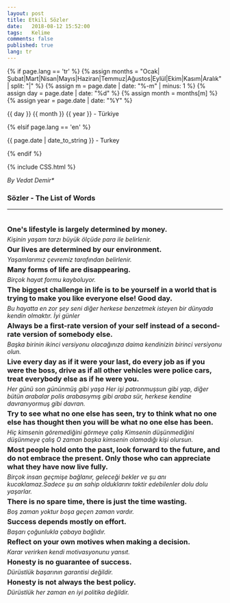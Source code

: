 ```yaml
---
layout: post
title: Etkili Sözler 
date:   2018-08-12 15:52:00
tags:   Kelime
comments: false
published: true
lang: tr
---
```


{% if page.lang == 'tr' %}
{% assign months = "Ocak|Şubat|Mart|Nisan|Mayıs|Haziran|Temmuz|Ağustos|Eylül|Ekim|Kasım|Aralık" | split: "|" %}
{% assign m = page.date | date: "%-m" | minus: 1 %}
{% assign day = page.date | date: "%d" %}
{% assign month = months[m] %}
{% assign year = page.date | date: "%Y" %}
<p class="meta">{{ day }} {{ month }} {{ year }} - Türkiye</p>
{% elsif page.lang == 'en' %}
<p class="meta">{{ page.date | date_to_string }} - Turkey</p>
{% endif %}

{% include CSS.html %}

_By Vedat Demir*_

### Sözler - The List of Words
***
<br>
<div style="clear:both"></div>

<style>
#choose-year-down:hover, #choose-year-up:hover {
	cursor: pointer;
}
</style>

<div style="clear:both"></div>

<div class="by_year">
		<h3 style="margin: 5px 0 5px 0; padding: 0;"><i class="fas fa-award fa-1x" style="color:gray;"></i> <a>One's lifestyle is largely determined by money.</a></h3>
<h6 style="margin: 0 0 5px 0; padding: 0;"><a>Kişinin yaşam tarzı büyük ölçüde para ile belirlenir.</a></h6>
</div>
<div class="by_year">
		<h3 style="margin: 5px 0 5px 0; padding: 0;"><i class="fas fa-award fa-1x" style="color:gray;"></i> <a>Our lives are determined by our environment.</a></h3>
<h6 style="margin: 0 0 5px 0; padding: 0;"><a>Yaşamlarımız çevremiz tarafından belirlenir.</a></h6>
</div>
<div class="by_year">
		<h3 style="margin: 5px 0 5px 0; padding: 0;"><i class="fas fa-award fa-1x" style="color:gray;"></i> <a>Many forms of life are disappearing.</a></h3>
<h6 style="margin: 0 0 5px 0; padding: 0;"><a>Birçok hayat formu kayboluyor.</a></h6>
</div>
<div class="by_year">
		<h3 style="margin: 5px 0 5px 0; padding: 0;"><i class="fas fa-award fa-1x" style="color:gray;"></i> <a>The biggest challenge in life is to be yourself in a world that is trying to make you like everyone else! Good day.</a></h3>
<h6 style="margin: 0 0 5px 0; padding: 0;"><a>Bu hayatta en zor şey seni diğer herkese benzetmek isteyen bir dünyada kendin olmaktır. İyi günler</a></h6>
<div class="by_year">
		<h3 style="margin: 5px 0 5px 0; padding: 0;"><i class="fas fa-award fa-1x" style="color:gray;"></i> <a>Always be a first-rate version of your self instead of a second-rate version of somebody else.</a></h3>
<h6 style="margin: 0 0 5px 0; padding: 0;"><a>Başka birinin ikinci versiyonu olacağınıza daima kendinizin birinci versiyonu olun.</a></h6>
<div class="by_year">
		<h3 style="margin: 5px 0 5px 0; padding: 0;"><i class="fas fa-award fa-1x" style="color:gray;"></i> <a>Live every day as if it were your last, do every job as if you were the boss, drive as if all other vehicles were police cars, treat everybody else as if he were you.</a></h3>
<h6 style="margin: 0 0 5px 0; padding: 0;"><a>Her günü son gününmüş gibi yaşa Her işi patronmuşsun gibi yap, diğer bütün arabalar polis arabasıymış gibi araba sür, herkese kendine davranıyormuş gibi davran.</a></h6>
</div>
<div class="by_year">
		<h3 style="margin: 5px 0 5px 0; padding: 0;"><i class="fas fa-award fa-1x" style="color:gray;"></i> <a>Try to see what no one else has seen, try to think what no one else has thought then you will be what no one else has been.</a></h3>
<h6 style="margin: 0 0 5px 0; padding: 0;"><a>Hiç kimsenin göremediğini görmeye çalış Kimsenin düşünmediğini düşünmeye çalış O zaman başka kimsenin olamadığı kişi olursun.</a></h6>
</div>

<div class="by_year">
		<h3 style="margin: 5px 0 5px 0; padding: 0;"><i class="fas fa-award fa-1x" style="color:gray;"></i> <a>Most people hold onto the past, look forward to the future, and do not embrace the present. Only those who can appreciate what they have now live fully.</a></h3>
<h6 style="margin: 0 0 5px 0; padding: 0;"><a>Birçok insan geçmişe bağlanır, geleceği bekler ve şu anı kucaklamaz.Sadece şu an sahip olduklarını taktir edebilenler dolu dolu yaşarlar.</a></h6>
</div>

<div class="by_year">
		<h3 style="margin: 5px 0 5px 0; padding: 0;"><i class="fas fa-award fa-1x" style="color:gray;"></i> <a>There is no spare time, there is just the time wasting.</a></h3>
<h6 style="margin: 0 0 5px 0; padding: 0;"><a>Boş zaman yoktur boşa geçen zaman vardır.</a></h6>
</div>

<div class="by_year">
		<h3 style="margin: 5px 0 5px 0; padding: 0;"><i class="fas fa-award fa-1x" style="color:gray;"></i> <a>Success depends mostly on effort.</a></h3>
<h6 style="margin: 0 0 5px 0; padding: 0;"><a>Başarı çoğunlukla çabaya bağlıdır.</a></h6>
</div>

<div class="by_year">
		<h3 style="margin: 5px 0 5px 0; padding: 0;"><i class="fas fa-award fa-1x" style="color:gray;"></i> <a>Reflect on your own motives when making a decision.</a></h3>
<h6 style="margin: 0 0 5px 0; padding: 0;"><a>Karar verirken kendi motivasyonunu yansıt.</a></h6>
</div>

<div class="by_year">
		<h3 style="margin: 5px 0 5px 0; padding: 0;"><i class="fas fa-award fa-1x" style="color:gray;"></i> <a>Honesty is no guarantee of success.</a></h3>
<h6 style="margin: 0 0 5px 0; padding: 0;"><a>Dürüstlük başarının garantisi değildir.</a></h6>
</div>

<div class="by_year">
		<h3 style="margin: 5px 0 5px 0; padding: 0;"><i class="fas fa-award fa-1x" style="color:gray;"></i> <a>Honesty is not always the best policy.</a></h3>
<h6 style="margin: 0 0 5px 0; padding: 0;"><a>Dürüstlük her zaman en iyi politika değildir.</a></h6>
</div>
